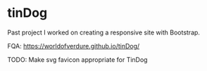 # tinDog
Past project I worked on creating a responsive site with Bootstrap.

FQA:
https://worldofverdure.github.io/tinDog/

TODO:
Make svg favicon appropriate for TinDog
